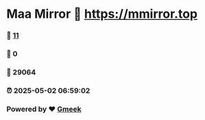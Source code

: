 # Maa Mirror :link: https://mmirror.top 
### :page_facing_up: [11](https://mmirror.top/tag.html) 
### :speech_balloon: 0 
### :hibiscus: 29064 
### :alarm_clock: 2025-05-02 06:59:02 
### Powered by :heart: [Gmeek](https://github.com/Meekdai/Gmeek)
